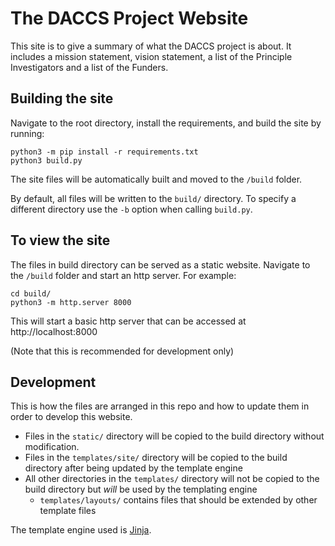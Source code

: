 # The DACCS Project Website
This site is to give a summary of what the DACCS project is about.  It includes a mission statement, vision statement, a list of the Principle Investigators and a list of the Funders.

## Building the site
Navigate to the root directory, install the requirements, and build the site by running: 
```shell
python3 -m pip install -r requirements.txt
python3 build.py
```

The site files will be automatically built and moved to the `/build` folder.

By default, all files will be written to the `build/` directory. To specify a different directory use the `-b` option
when calling `build.py`.

## To view the site
The files in build directory can be served as a static website. Navigate to the `/build` folder and start an 
http server. For example:

```shell
cd build/
python3 -m http.server 8000
```

This will start a basic http server that can be accessed at http://localhost:8000

(Note that this is recommended for development only)

## Development

This is how the files are arranged in this repo and how to update them in order to develop this website.

- Files in the `static/` directory will be copied to the build directory without modification.
- Files in the `templates/site/` directory will be copied to the build directory after being updated by the template engine
- All other directories in the `templates/` directory will not be copied to the build directory but _will_ be used by the templating engine
  - `templates/layouts/` contains files that should be extended by other template files

The template engine used is [Jinja](https://jinja.palletsprojects.com/en/3.1.x/).
